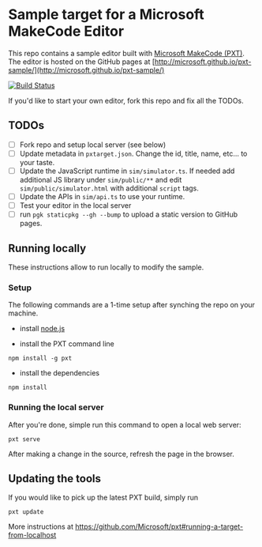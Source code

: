 # Sample target for a Microsoft MakeCode Editor

This repo contains a sample editor built with [Microsoft MakeCode (PXT)](https://github.com/Microsoft/pxt). The editor is hosted on the GitHub pages at [http://microsoft.github.io/pxt-sample/](http://microsoft.github.io/pxt-sample/)

[![Build Status](https://travis-ci.org/Microsoft/pxt-sample.svg?branch=master)](https://travis-ci.org/Microsoft/pxt-sample)

If you'd like to start your own editor, fork this repo and fix all the TODOs.

## TODOs

- [ ] Fork repo and setup local server (see below)
- [ ] Update metadata in ``pxtarget.json``. Change the id, title, name, etc... to your taste.
- [ ] Update the JavaScript runtime in ``sim/simulator.ts``. If needed add additional JS library under ``sim/public/**``
and edit ``sim/public/simulator.html`` with additional ``script`` tags.
- [ ] Update the APIs in ``sim/api.ts`` to use your runtime.
- [ ] Test your editor in the local server
- [ ] run ``pgk staticpkg --gh --bump`` to upload a static version to GitHub pages.

## Running locally

These instructions allow to run locally to modify the sample.

### Setup

The following commands are a 1-time setup after synching the repo on your machine.

* install [node.js](https://nodejs.org/en/)

* install the PXT command line
```
npm install -g pxt
```
* install the dependencies
```
npm install
```

### Running the local server

After you're done, simple run this command to open a local web server:
```
pxt serve
```

After making a change in the source, refresh the page in the browser.

## Updating the tools

If you would like to pick up the latest PXT build, simply run
```
pxt update
```

More instructions at https://github.com/Microsoft/pxt#running-a-target-from-localhost 

